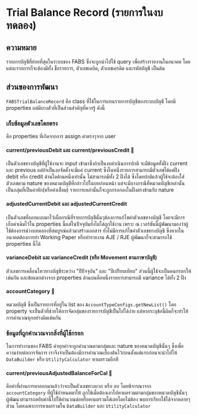 # Trial Balance Record (รายการในงบทดลอง) 

## ความหมาย
รายการบัญชีที่ย่อยที่สุดในระบบของ FABS ซึ่งจะถูกนำไปใช้ query เพื่อสร้างรายงานในอนาคต โดยแต่ละรายการก็จะต้องมีทั้ง ชื่อรายการ, ตัวเลขเดบิต, ตัวเลขเครดิต และรหัสบัญชี เป็นต้น

## ส่วนของการพัฒนา

`FABSTrialBalanceRecord` คือ class ที่ใช้ในการแทนรายการบัญชีของระบบบัญชี โดยมี properties แต่มีบางตัวที่เป็นส่วนสำคัญที่ควรรู้ ดังนี้

### เก็บข้อมูลตัวเลขโดยตรง
คือ properties ที่เกิดจากการ assign ค่าตรงๆจาก user

#### current/previousDebit และ current/previousCredit 🌟
เป็นตัวเลขทางบัญชีที่ผู้ใช้งานจะ input เข้ามาซึ่งถ้าเป็นงบดำเนินการปกติ จะมีข้อมูลทั้งฝั่ง current และ previous แต่ถ้าเป็นงบจัดตั้งจะมีแค่ current ซึ่งในหนึ่งรายการสามารถมีตัวเลขได้แค่ฝั่ง debit หรือ credit ด้านใดด้านหนึ่งเท่านั้น ไม่สามารถมีทั้ง 2 ฝั่งได้ ซึ่งโดยปกติแล้วผู้ใช้จะต้องใส่ตัวเลขตาม nature ของหมวดบัญชีที่กล่าวไปในบทก่อนหน้า แต่จะมีบางกรณีที่หมวดบัญชีเหล่านั้นเป็นกลุ่มที่เป็นค่าหัก(หรือค่าเสื่อม) รายการเหล่านั้นก็จะถูกกรอกลงในฝั่งตรงข้ามกับ nature 

#### adjustedCurrentDebit และ adjustedCurrentCredit
เป็นตัวเลขที่ออกแบบมาไว้เผื่อกรณีที่รายการบัญชีนั้นๆต้องการแก้ไขค่าตัวเลขทางบัญชี โดยจะมีการเก็บค่าเดิมไว้ใน properties นี้แต่ในปัจจุบันยังไม่ได้ถูกใช้งาน เพราะ ณ เวอร์ชันนี้ผู้พัฒนามองว่าผู้ใช้ต้องการนำงบทดลองที่สมบูรณ์แล้วมาสร้างเอกสาร ยังไม่มีการแก้ไขค่าตัวเลขทางบัญชี ซึ่งหากในอนาคตต้องการทำ Working Paper หรือทำรายงาน AJE / RJE ผู้พัฒนาก็จะสามารถใช้ properties นี้ได้

#### varianceDebit และ varianceCredit (หรือ Movement ตามภาษาบัญชี)
ตัวเลขการเคลื่อนไหวทางบัญชีระหว่าง "ปีปัจจุบัน" และ "ปีเปรียบเทียบ" ส่วนนี้ผู้ใช้จะเป็นคนกรอกให้เช่นกัน และข้อแตกต่างจาก properties ด้านบนคือหนึ่งรายการสามารถมี variance ได้ทั้ง 2 ฝั่ง 

#### accountCategory 🌟
หมวดบัญชี ซึ่งเป็นรายการที่อยู่ใน list ของ `AccountTypeConfigs.getNewList()` โดย property จะเป็นตัวที่ช่วยให้การจัดกลุ่มของรายการบัญชีเป็นไปได้ง่าย แต่หากระบุข้อนี้ผิดก็จะทำให้การคำนวณทุกอย่างผิดเช่นกัน

### ข้อมูลที่ถูกคำนวณจากสิ่งที่ผู้ใช้กรอก
ในการทำงานของ FABS ค่าทุกค่าจะถูกคำนวณตามกลุ่มและ nature ของหมวดบัญชีนั้นๆ ซึ่งเพื่อความง่ายต่อการจัดการ เราจึงจำเป็นต้องมีการคำนวณเบื้องต้นไว้ก่อนตั้งแต่แรกก่อนจะนำไปให้ `DataBuilder` หรือ `UtilityCalculator` หาผลรวมอีกที

#### current/previousAdjustedBalanceForCal 🌟
คือค่าที่ผ่านการหาออกมาแล้วว่าจะเป็นตัวเลขทางบวก หรือ ลบ โดยพิจารณาจาก `accountCategory` ที่ผู้ใช้กำหนดมาให้ ถูกใช้เมื่อต้องเอาไปหาผลรวมตามกลุ่มของหมวดบัญชีนั้นๆ ผู้พัฒนาสามารถหยิบค่านี้ไปใช้คำนวณต่อหรือหาผลรวมได้เลยโดยไม่ต้อง พบการเรียกใช้ได้จากหลายๆส่วน โดยเฉพาะการหาผลรวมใน `DataBuilder` และ `UtilityCalculator`